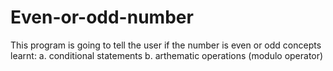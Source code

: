 # Even-or-odd-number
This program is going to tell the user if the number is even or odd
concepts learnt:
a. conditional statements
b. arthematic operations (modulo operator)
